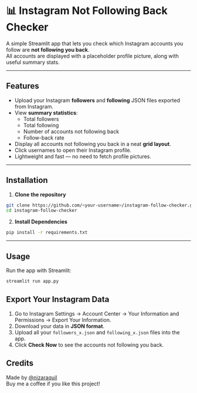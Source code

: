 # 📊 Instagram Not Following Back Checker

A simple Streamlit app that lets you check which Instagram accounts you follow are **not following you back**.  
All accounts are displayed with a placeholder profile picture, along with useful summary stats.

---

## Features

- Upload your Instagram **followers** and **following** JSON files exported from Instagram.  
- View **summary statistics**:
  - Total followers
  - Total following
  - Number of accounts not following back
  - Follow-back rate
- Display all accounts not following you back in a neat **grid layout**.  
- Click usernames to open their Instagram profile.  
- Lightweight and fast — no need to fetch profile pictures.

---

## Installation

1. **Clone the repository**
```bash
git clone https://github.com/<your-username>/instagram-follow-checker.git
cd instagram-follow-checker
```

2. **Install Dependencies**
```bash
pip install -r requirements.txt
```

---

## Usage

Run the app with Streamlit:

```bash
streamlit run app.py
```

## Export Your Instagram Data

1. Go to Instagram Settings → Account Center → Your Information and Permissions → Export Your Information.  
2. Download your data in **JSON format**.  
3. Upload all your `followers_x.json` and `following_x.json` files into the app.  
4. Click **Check Now** to see the accounts not following you back.

## Credits

Made by [@nizaraquil](https://ko-fi.com/nizaraquil)  
Buy me a coffee if you like this project!
